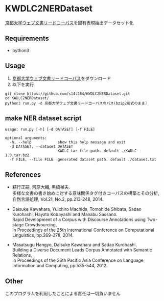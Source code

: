 # KWDLC2NERDataset
[京都大学ウェブ文書リードコーパス](http://nlp.ist.i.kyoto-u.ac.jp/index.php?KWDLC)を固有表現抽出データセット化


## Requirements

- python3


## Usage

1. [京都大学ウェブ文書リードコーパス](http://nlp.ist.i.kyoto-u.ac.jp/nl-resource/KWDLC/download\_kwdlc.cgi)をダウンロード
2. 以下を実行

```
git clone https://github.com/s14t284/KWDLC2NERDataset.git
cd KWDLC2NERDataset/
python3 run.py -d 京都大学ウェブ文書リードコーパスのパス(bzip2形式のまま)
```


## make NER dataset script

```
usage: run.py [-h] [-d DATASET] [-f FILE]

optional arguments:
  -h, --help            show this help message and exit
  -d DATASET, --dataset DATASET
                        KWDLC tar file path. default ./KWDLC-1.0.tar.bz2
  -f FILE, --file FILE  generated dataset path. default ./dataset.txt
```


## References

- 萩行正嗣, 河原大輔, 黒橋禎夫.  
多様な文書の書き始めに対する意味関係タグ付きコーパスの構築とその分析,  
自然言語処理, Vol.21, No.2, pp.213-248, 2014.

- Daisuke Kawahara, Yuichiro Machida, Tomohide Shibata, Sadao Kurohashi, Hayato Kobayashi and Manabu Sassano.  
Rapid Development of a Corpus with Discourse Annotations using Two-stage Crowdsourcing,  
In Proceedings of the 25th International Conference on Computational Linguistics, pp.269-278, 2014.

- Masatsugu Hangyo, Daisuke Kawahara and Sadao Kurohashi.  
Building a Diverse Document Leads Corpus Annotated with Semantic Relations,  
In Proceedings of the 26th Pacific Asia Conference on Language Information and Computing, pp.535-544, 2012.


## Other

このプログラムを利用したことによる責任は一切負いません

